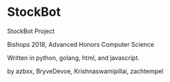 # StockBot
StockBot Project

Bishops 2018, Advanced Honors Computer Science



Written in python, golang, html, and javascript.

by azbxx, BryveDevoe, Krishnaswamipillai, zachtempel
